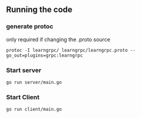 


## Running the code

### generate protoc 

only required if changing the .proto source

```
protoc -I learngrpc/ learngrpc/learngrpc.proto --go_out=plugins=grpc:learngrpc
```

### Start server

```
go run server/main.go
```

### Start Client

```
go run client/main.go
```